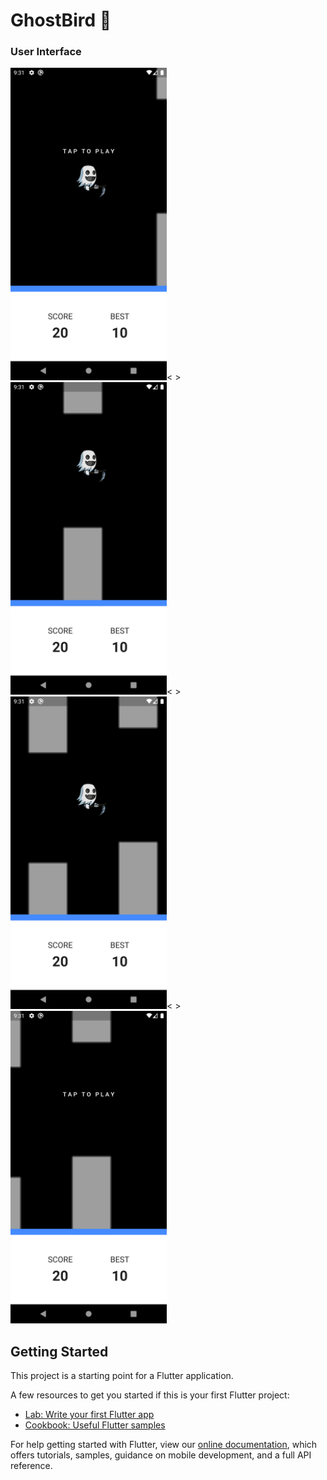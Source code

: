 # GhostBird 👻


### User Interface

<img src="lib/images/1.png" height=500>< ><img src="lib/images/2.png" height=500>< ><img src="lib/images/3.png" height=500>< ><img src="lib/images/4.png" height=500>



## Getting Started

This project is a starting point for a Flutter application.

A few resources to get you started if this is your first Flutter project:

- [Lab: Write your first Flutter app](https://flutter.dev/docs/get-started/codelab)
- [Cookbook: Useful Flutter samples](https://flutter.dev/docs/cookbook)

For help getting started with Flutter, view our
[online documentation](https://flutter.dev/docs), which offers tutorials,
samples, guidance on mobile development, and a full API reference.

